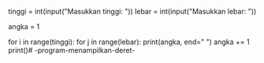 tinggi = int(input("Masukkan tinggi: "))
lebar = int(input("Masukkan lebar: "))

angka = 1

for i in range(tinggi):
    for j in range(lebar):
        print(angka, end=" ")
        angka += 1
    print()# -program-menampilkan-deret-

